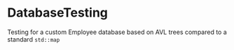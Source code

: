 # DatabaseTesting
Testing for a custom Employee database based on AVL trees compared to a standard `std::map`
